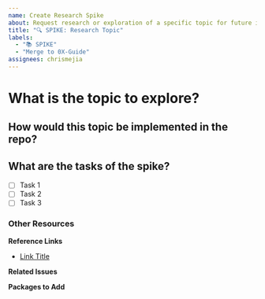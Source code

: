 ```yaml
---
name: Create Research Spike
about: Request research or exploration of a specific topic for future implementation.
title: "🔍 SPIKE: Research Topic"
labels:
  - "📚 SPIKE"
  - "Merge to 0X-Guide"
assignees: chrismejia
---
```


# What is the topic to explore?

## How would this topic be implemented in the repo?

## What are the tasks of the spike?

- [ ] Task 1
- [ ] Task 2
- [ ] Task 3

### Other Resources

**Reference Links**

- [Link Title](link)

**Related Issues**

<!-- Link issue numbers here -->

**Packages to Add**

<!-- Pkgs/libs to be added to help complete unit -->
